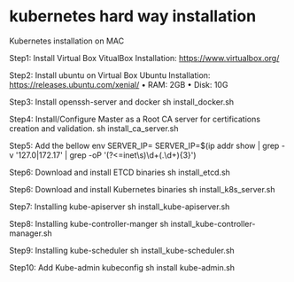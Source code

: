 # kubernetes hard way installation
Kubernetes installation on MAC

Step1: Install Virtual Box
VitualBox Installation: https://www.virtualbox.org/

Step2: Install ubuntu on Virtual Box
Ubuntu Installation: https://releases.ubuntu.com/xenial/
	• RAM: 2GB
	• Disk: 10G

Step3: Install openssh-server and docker
sh install_docker.sh

Step4: Install/Configure Master as a Root CA server for certifications creation and validation.
sh install_ca_server.sh

Step5: Add the bellow env 
SERVER_IP=<MASTER-HOST-IP>
SERVER_IP=$(ip addr show | grep -v '127.0\|172.17' | grep -oP '(?<=inet\s)\d+(\.\d+){3}')

Step6: Download and install ETCD binaries
sh install_etcd.sh

Step6: Download and install Kubernetes binaries 
sh install_k8s_server.sh

Step7: Installing kube-apiserver
sh install_kube-apiserver.sh

Step8: Installing kube-controller-manger
sh install_kube-controller-manager.sh

Step9: Installing kube-scheduler
sh install_kube-scheduler.sh

Step10: Add Kube-admin kubeconfig
sh install kube-admin.sh


